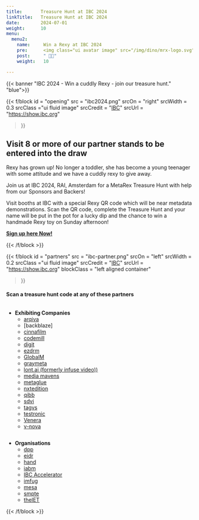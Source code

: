 ```yaml
---
title:       Treasure Hunt at IBC 2024
linkTitle:   Treasure Hunt at IBC 2024
date:        2024-07-01
weight:      10
menu:
  menu2:
    name:     Win a Rexy at IBC 2024
    pre:      <img class="ui avatar image" src="/img/dino/mrx-logo.svg">
    post:     " 🎉🥳"
    weight:   10

---
```

<!-- markdownlint-disable MD001 MD034 -->
<div class="ui center aligned  segment">

{{< banner "IBC 2024 - Win a cuddly Rexy - join our treasure hunt." "blue">}}

{{< f/block
  id    = "opening"
  src   = "ibc2024.png"
  srcOn = "right"
  srcWidth = 0.3
  srcClass ="ui fluid image"
  srcCredit = "[IBC](https://show.ibc.org)"
  srcUrl = "https://show.ibc.org"
>}}

## Visit 8 or more of our partner stands to be entered into the draw

Rexy has grown up! No longer a toddler, she has become a young teenager with
some attitude and we have a cuddly rexy to give away.

Join us at IBC 2024, RAI, Amsterdam for a MetaRex Treasure Hunt with help from
our Sponsors and Backers!

Visit booths at IBC with a special Rexy QR code which will be near metadata
demonstrations. Scan the QR code, complete the Treasure Hunt and your name will
be put in the pot for a lucky dip and the chance to win a handmade Rexy toy on
Sunday afternoon!

**[Sign up here Now!](https://forms.office.com/e/zgKxUSPaCa)**

{{< /f/block >}}

{{< f/block
  id    = "partners"
  src   = "ibc-partner.png"
  srcOn = "left"
  srcWidth = 0.2
  srcClass ="ui fluid image"
  srcCredit = "[IBC](https://show.ibc.org)"
  srcUrl = "https://show.ibc.org"
  blockClass = "left aligned container"
>}}
<!-- markdownlint-disable MD025 -->

#### Scan a treasure hunt code at any of these partners

<div class="ui two column celled grid">
<div class="column">

* **Exhibiting Companies**
  * [arqiva](https://arqiva.com/)
  <!-- * [bbc (r&d)](https://www.bbc.co.uk/programmes/p0f8xhj4/) -->
  * [backblaze]
  * [cinnafilm](https://cinnafilm.com/)
  * [codemill](https://www.codemill.se/)
  <!-- * deluxe -->
  * [digit](https://studiodigit.co.uk/)
  * [ezdrm](https://ezdrm.com/)
  * [GlobalM](/blog/2024/08/28/2024-08-28-thank-you-globalm/)
  * [graymeta](https://graymeta.com/)
  * [lont.ai (formerly infuse video))](https://www.lont.ai/)
  <!-- * matrox -->
  * [media mavens](https://metarex.media/)
  * [metaglue](https://metaglue.com/)
  * [nxtedition](/blog/2024/08/21/2024-08-21-thank-you-nxtedition/)
  * [qibb](/blog/2024/08/27/2024-08-27-thank-you-qibb/)
  * [sdvi](/blog/2024/08/22/2024-08-22-thank-you-sdvi/)
  * [tagvs](https://tagvs.com/)
  * [testronic](https://testroniclabs.com/)
  * [Venera](/blog/2024/08/29/2024-08-29-thank-you-venera/)
  * [v-nova](/blog/2024/08/23/2024-08-23-thank-you-v-nova/)
</div>
<div class="column">

* **Organisations**
  * [dpp](https://www.dpp.com/)
  * [eidr](https://www.eidr.org/)
  * [hand](https://handidentity.com/)
  * [iabm](https://theiabm.org/)
  * [IBC Accelerator](https://show.ibc.org/accelerators-2024-challenges)
  * [imfug](https://imfug.com/)
  * [mesa](https://www.mesaonline.org/)
  * [smpte](https://www.smpte.org/rapid-industry-solutions/on-set-virtual-production)
  * [theIET](https://events.theiet.org/events/driving-metadata-with-ai-responsive-narrative-factory/)

</div>
</div>
{{< /f/block >}}
